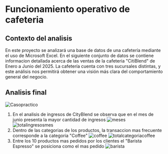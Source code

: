 # Funcionamiento operativo de cafeteria 
## Contexto del analisis
En este proyecto se analizará una base de datos de una cafetería mediante el uso de Microsoft Excel. En el siguiente conjunto de datos se contiene informacion detallada acerca de las ventas de la cafeteria "CitiBlend" de Enero a Junio del 2025. La cafetería cuenta con tres sucursales distintas, y este análisis nos permitirá obtener una visión más clara del comportamiento general del negocio.
## Analisis final 
![Casopractico](https://github.com/user-attachments/assets/122f74e0-6a8c-41dd-8dda-a712805a720a)
1. En el analisis de ingresos de CityBlend se observa que en el mes de junio presenta la mayor cantidad de ingresos
![meses](https://github.com/user-attachments/assets/eefe4fce-350b-41b9-9df8-e5f9a592c95c)
![totalingresosmes](https://github.com/user-attachments/assets/afc79a7f-2596-45c7-b70f-c032724e1f3d)
3. Dentro de las categorias de los productos, la transaccion mas frecuente corresponde a la categoria "Coffee"
![coffee](https://github.com/user-attachments/assets/123a7557-65f0-430f-bc4f-ea0ee28b32e8)
![totalcategoriacoffee](https://github.com/user-attachments/assets/817ee45d-0692-49f5-9bc7-d82b39cfc052)
5. Entre los 10 productos mas pedidos por los clientes el "Barista Espresso" se posiciona como el mas pedido
![barista](https://github.com/user-attachments/assets/1399343c-23e6-4855-974c-c97a096e374d)
